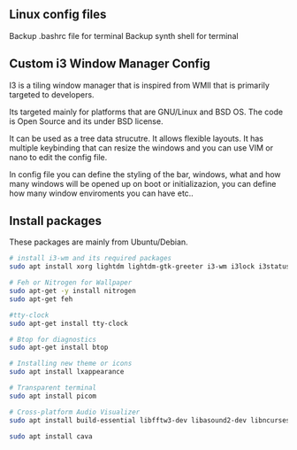 ## Linux config files

Backup .bashrc file for terminal
Backup synth shell for terminal

## Custom i3 Window Manager Config

I3 is a tiling window manager that is inspired from WMII that is primarily targeted to developers. 

Its targeted mainly for platforms that are GNU/Linux and BSD OS. The code is Open Source and its under BSD license.

It can be used as a tree data strucutre. It allows flexible layouts. It has multiple keybinding that can resize the windows and you can use VIM or nano to edit the config file.

In config file you can define the styling of the bar, windows, what and how many windows will be opened up on boot or initializazion, you can define how many window enviroments you can have etc..


## Install packages
These packages are mainly from Ubuntu/Debian.

```bash
# install i3-wm and its required packages
sudo apt install xorg lightdm lightdm-gtk-greeter i3-wm i3lock i3status i3blocks dmenu terminator

# Feh or Nitrogen for Wallpaper
sudo apt-get -y install nitrogen
sudo apt-get feh

#tty-clock
sudo apt-get install tty-clock

# Btop for diagnostics
sudo apt-get install btop

# Installing new theme or icons
sudo apt install lxappearance

# Transparent terminal 
sudo apt install picom

# Cross-platform Audio Visualizer
sudo apt install build-essential libfftw3-dev libasound2-dev libncursesw5-dev libpulse-dev libtool automake autoconf-archive libiniparser-dev libsdl2-2.0-0 libsdl2-dev libpipewire-0.3-dev libjack-jackd2-dev pkgconf

sudo apt install cava

```
